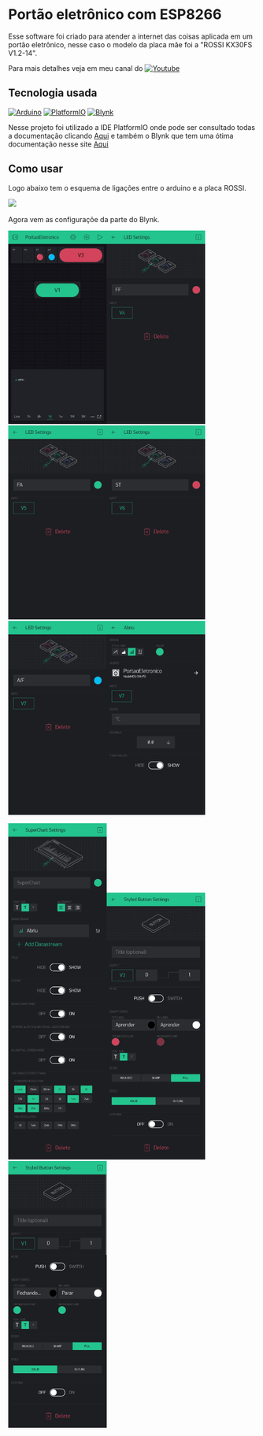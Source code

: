 # Portão eletrônico com ESP8266

Esse software foi criado para atender a internet das coisas aplicada em um portão eletrônico, nesse caso o modelo da placa mãe foi a "ROSSI KX30FS V1.2-14".

Para mais detalhes veja em meu canal do 
[![Youtube](https://img.shields.io/badge/-Youtube-red?style=flat-square&logo=Youtube&logoColor=white&link=https://www.youtube.com/watch?v=ZnhqpuoW1xQ)](https://www.youtube.com/watch?v=ZnhqpuoW1xQ)

## Tecnologia usada

[![Arduino](https://img.shields.io/badge/-Arduino-008184?style=flat-square&logo=Arduino)](https://www.arduino.cc/)
[![PlatformIO](https://img.shields.io/badge/-PlatformIO-FF7F00?style=flat-square&logo=PlatformIO)](https://platformio.org/)
[![Blynk](https://img.shields.io/badge/-Blynk-1FD699?style=flat-square&logo=Blynk)](https://blynk.io/)

Nesse projeto foi utilizado a IDE PlatformIO onde pode ser consultado todas a documentação clicando [Aqui](https://platformio.org/platformio-ide) e também o Blynk que tem uma ótima documentação nesse site [Aqui](https://docs.blynk.cc/#intro)

## Como usar

Logo abaixo tem o esquema de ligações entre o arduino e a placa ROSSI.

[![](Doc/Esquema%20el%C3%A9trico%20nim.png?raw=true)](Doc/Esquema%20el%C3%A9trico.png?raw=true)

Agora vem as configuraçõe da parte do Blynk.

<img src="Doc/Blynk-1.jpg" width="200" /><img src="Doc/Blynk-2.jpg" width="200" /><img src="Doc/Blynk-3.jpg" width="200" /><img src="Doc/Blynk-4.jpg" width="200" /><img src="Doc/Blynk-5.jpg" width="200" /><img src="Doc/Blynk-9.jpg" width="200" />

<img src="Doc/Blynk-8.jpg" width="200" /><img src="Doc/Blynk-6.jpg" width="200" /><img src="Doc/Blynk-7.jpg" width="200" />

